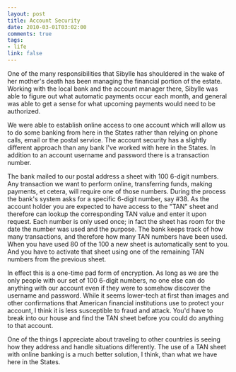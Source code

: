 ```yaml
--- 
layout: post
title: Account Security
date: 2010-03-01T03:02:00
comments: true
tags:
- life
link: false
---
```

One of the many responsibilities that Sibylle has shouldered in the wake of her mother's death has been managing the financial portion of the estate. Working with the local bank and the account manager there, Sibylle was able to figure out what automatic payments occur each month, and general was able to get a sense for what upcoming payments would need to be authorized.

We were able to establish online access to one account which will allow us to do some banking from here in the States rather than relying on phone calls, email or the postal service. The account security has a slightly different approach than any bank I've worked with here in the States. In addition to an account username and password there is a transaction number.

The bank mailed to our postal address a sheet with 100 6-digit numbers. Any transaction we want to perform online, transferring funds, making payments, et cetera, will require one of those numbers. During the process the bank's system asks for a specific 6-digit number, say #38. As the account holder you are expected to have access to the "TAN" sheet and therefore can lookup the corresponding TAN value and enter it upon request. Each number is only used once; in fact the sheet has room for the date the number was used and the purpose. The bank keeps track of how many transactions, and therefore how many TAN numbers have been used. When you have used 80 of the 100 a new sheet is automatically sent to you. And you have to activate that sheet using one of the remaining TAN numbers from the previous sheet.

In effect this is a one-time pad form of encryption. As long as we are the only people with our set of 100 6-digit numbers, no one else can do anything with our account even if they were to somehow discover the username and password. While it seems lower-tech at first than images and other confirmations that American financial institutions use to protect your account, I think it is less susceptible to fraud and attack. You'd have to break into our house and find the TAN sheet before you could do anything to that account.

One of the things I appreciate about traveling to other countries is seeing how they address and handle situations differently. The use of a TAN sheet with online banking is a much better solution, I think, than what we have here in the States.
